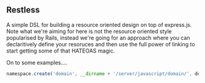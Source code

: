 ## Restless

A simple DSL for building a resource oriented design on top of express.js. Note what we're aiming for here is not the resource oriented style popularised by Rails, instead we're going for an approach where you can declaritively define your resoruces and then use the full power of linking to start getting some of that HATEOAS magic. 

On to some examples....

```js
namespace.create('domain', __dirname + '/server/javascript/domain/', done)
```
